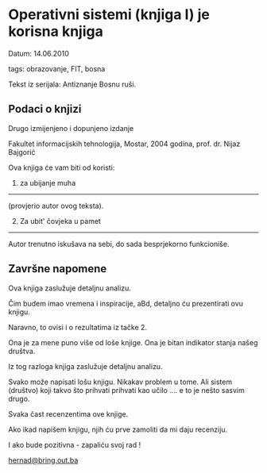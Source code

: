 Operativni sistemi (knjiga I) je korisna knjiga
=============================================

Datum: 14.06.2010

tags: obrazovanje, FIT, bosna

Tekst iz serijala: Antiznanje Bosnu ruši.


Podaci o knjizi
---------------

Drugo izmijenjeno i dopunjeno izdanje

Fakultet informacijskih tehnologija, Mostar, 2004 godina,
prof. dr. Nijaz Bajgorić



Ova knjiga će vam biti od koristi:

1) za ubijanje muha 
--------------------

(provjerio autor ovog teksta).

2) Za ubit' čovjeka u pamet 
----------------------------

Autor trenutno iskušava na sebi, do sada besprjekorno funkcioniše.


Završne napomene
----------------
Ova knjiga zaslužuje detaljnu analizu. 

Čim budem imao vremena i inspiracije, aBd, detaljno ću prezentirati ovu knjigu.

Naravno, to ovisi i o rezultatima iz tačke 2.

Ona je za mene puno više od loše knjige. Ona je bitan indikator stanja našeg društva.

Iz tog razloga knjiga zaslužuje detaljnu analizu.

Svako može napisati lošu knjigu. Nikakav problem u tome.
Ali sistem (društvo) koji takvo što prihvati prihvati kao učilo .... e to je nešto sasvim drugo.

Svaka čast recenzentima ove knjige. 

Ako ikad napišem knjigu, njih ću prve zamoliti da mi daju recenziju.

I ako bude pozitivna - zapaliću svoj rad !


hernad@bring.out.ba


